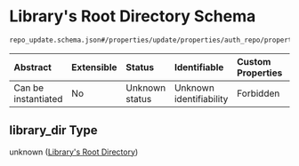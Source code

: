 # Library's Root Directory Schema

```txt
repo_update.schema.json#/properties/update/properties/auth_repo/properties/data/properties/library_dir
```



| Abstract            | Extensible | Status         | Identifiable            | Custom Properties | Additional Properties | Access Restrictions | Defined In                                                                           |
| :------------------ | :--------- | :------------- | :---------------------- | :---------------- | :-------------------- | :------------------ | :----------------------------------------------------------------------------------- |
| Can be instantiated | No         | Unknown status | Unknown identifiability | Forbidden         | Allowed               | none                | [repo-update.schema.json*](docs/repo-update.schema.json "open original schema") |

## library_dir Type

unknown ([Library's Root Directory](repo-update-properties-update-data-properties-auth-repo-with-update-details-properties-auth-repo-properties-librarys-root-directory.md))
